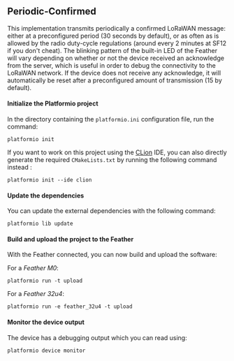 ## Periodic-Confirmed

This implementation transmits periodically a confirmed LoRaWAN message: either at a preconfigured period (30 seconds by default), or as often as is allowed by the radio duty-cycle regulations (around every 2 minutes at SF12 if you don't cheat). The blinking pattern of the built-in LED of the Feather will vary depending on whether or not the device received an acknowledge from the server, which is useful in order to debug the connectivity to the LoRaWAN network. If the device does not receive any acknowledge, it will automatically be reset after a preconfigured amount of transmission (15 by default). 

#### Initialize the Platformio project

In the directory containing the `platformio.ini` configuration file, run the command: 

```
platformio init
```
If you want to work on this project using the [CLion](https://www.jetbrains.com/clion/) IDE, you can also directly generate the required `CMakeLists.txt` by running the following command instead :
```
platformio init --ide clion
```
#### Update the dependencies
You can update the external dependencies with the following command: 
```
platformio lib update
```
#### Build and upload the project to the Feather
With the Feather connected, you can now build and upload the software:

For a _Feather M0_:

```
platformio run -t upload
```
For a _Feather 32u4_:
```
platformio run -e feather_32u4 -t upload
```
#### Monitor the device output

The device has a debugging output which you can read using:

```
platformio device monitor
```